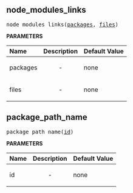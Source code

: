 <!-- Generated with Stardoc: http://skydoc.bazel.build -->

<a id="#node_modules_links"></a>

## node_modules_links

<pre>
node_modules_links(<a href="#node_modules_links-packages">packages</a>, <a href="#node_modules_links-files">files</a>)
</pre>

**PARAMETERS**

| Name                                             | Description               | Default Value |
| :----------------------------------------------- | :------------------------ | :------------ |
| <a id="node_modules_links-packages"></a>packages | <p align="center"> - </p> | none          |
| <a id="node_modules_links-files"></a>files       | <p align="center"> - </p> | none          |

<a id="#package_path_name"></a>

## package_path_name

<pre>
package_path_name(<a href="#package_path_name-id">id</a>)
</pre>

**PARAMETERS**

| Name                                | Description               | Default Value |
| :---------------------------------- | :------------------------ | :------------ |
| <a id="package_path_name-id"></a>id | <p align="center"> - </p> | none          |
